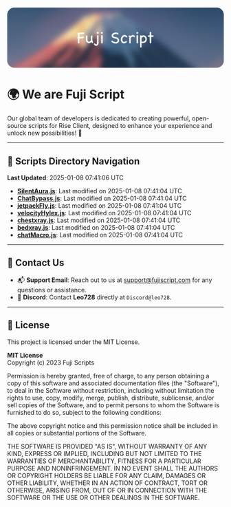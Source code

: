 ![Banner](.github/b.webp)

# 🌍 **We are Fuji Script**

Our global team of developers is dedicated to creating powerful, open-source scripts for Rise Client, designed to enhance your experience and unlock new possibilities! 🌟

---
<!-- SCRIPTS_NAVIGATION_START -->
## 📂 **Scripts Directory Navigation**

**Last Updated**: 2025-01-08 07:41:06 UTC

- **[SilentAura.js](scripts/SilentAura.js)**: Last modified on 2025-01-08 07:41:04 UTC
- **[ChatBypass.js](scripts/ChatBypass.js)**: Last modified on 2025-01-08 07:41:04 UTC
- **[jetpackFly.js](scripts/jetpackFly.js)**: Last modified on 2025-01-08 07:41:04 UTC
- **[velocityHylex.js](scripts/velocityHylex.js)**: Last modified on 2025-01-08 07:41:04 UTC
- **[chestxray.js](scripts/chestxray.js)**: Last modified on 2025-01-08 07:41:04 UTC
- **[bedxray.js](scripts/bedxray.js)**: Last modified on 2025-01-08 07:41:04 UTC
- **[chatMacro.js](scripts/chatMacro.js)**: Last modified on 2025-01-08 07:41:04 UTC

<!-- SCRIPTS_NAVIGATION_END -->

---

## 💬 **Contact Us**  
- 📬 **Support Email**: Reach out to us at [support@fujiscript.com](mailto:support@fujiscript.com) for any questions or assistance.  
- 💬 **Discord**: Contact **Leo728** directly at `Discord@leo728`.

---

## 📜 **License**

This project is licensed under the MIT License.  

**MIT License**  
Copyright (c) 2023 Fuji Scripts  

Permission is hereby granted, free of charge, to any person obtaining a copy of this software and associated documentation files (the "Software"), to deal in the Software without restriction, including without limitation the rights to use, copy, modify, merge, publish, distribute, sublicense, and/or sell copies of the Software, and to permit persons to whom the Software is furnished to do so, subject to the following conditions:  

The above copyright notice and this permission notice shall be included in all copies or substantial portions of the Software.  

THE SOFTWARE IS PROVIDED "AS IS", WITHOUT WARRANTY OF ANY KIND, EXPRESS OR IMPLIED, INCLUDING BUT NOT LIMITED TO THE WARRANTIES OF MERCHANTABILITY, FITNESS FOR A PARTICULAR PURPOSE AND NONINFRINGEMENT. IN NO EVENT SHALL THE AUTHORS OR COPYRIGHT HOLDERS BE LIABLE FOR ANY CLAIM, DAMAGES OR OTHER LIABILITY, WHETHER IN AN ACTION OF CONTRACT, TORT OR OTHERWISE, ARISING FROM, OUT OF OR IN CONNECTION WITH THE SOFTWARE OR THE USE OR OTHER DEALINGS IN THE SOFTWARE.  
